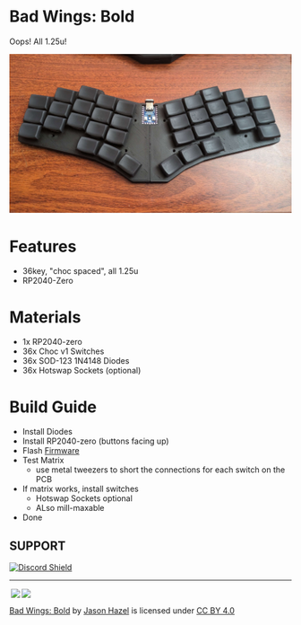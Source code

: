 # Bad Wings: **Bold**
Oops! All 1.25u!

![Bad Wings: Bold](images/bad-wings-bold.jpg)

# Features
* 36key, "choc spaced", all 1.25u
* RP2040-Zero

# Materials
* 1x RP2040-zero
* 36x Choc v1 Switches
* 36x SOD-123 1N4148 Diodes
* 36x Hotswap Sockets (optional)


# Build Guide
* Install Diodes
* Install RP2040-zero (buttons facing up)
* Flash [Firmware](FIRMWARE.md)
* Test Matrix
  * use metal tweezers to short the connections for each switch on the PCB
* If matrix works, install switches
  * Hotswap Sockets optional
  * ALso mill-maxable
* Done

## SUPPORT
<a href='https://discord.gg/jP6hvgNN8r'>
<img src="https://discordapp.com/api/guilds/989552667330228374/widget.png?style=shield" alt="Discord Shield"/>
</a>


---
<img style="height:22px!important;margin-left:3px;vertical-align:text-bottom;" src="https://mirrors.creativecommons.org/presskit/icons/cc.svg?ref=chooser-v1"><img style="height:22px!important;margin-left:3px;vertical-align:text-bottom;" src="https://mirrors.creativecommons.org/presskit/icons/by.svg?ref=chooser-v1">

<p xmlns:cc="http://creativecommons.org/ns#" xmlns:dct="http://purl.org/dc/terms/"><a property="dct:title" rel="cc:attributionURL" href="https://github.com/hazels-garage/bad-wings/tree/master/bold">Bad Wings: Bold</a> by <a rel="cc:attributionURL dct:creator" property="cc:attributionName" href="https://github.com/jasonhazel">Jason Hazel</a> is licensed under <a href="http://creativecommons.org/licenses/by/4.0/?ref=chooser-v1" target="_blank" rel="license noopener noreferrer" style="display:inline-block;">CC BY 4.0</a></p>
